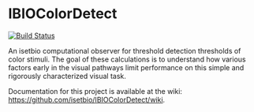 # IBIOColorDetect

[![Build Status](http://50.112.42.141/buildStatus/icon?job=IBIOColorDetect)](http://50.112.42.141/job/IBIOColorDetect/)

An isetbio computational observer for threshold detection thresholds of color stimuli.  The goal of these calculations is to understand how various factors early in the visual pathways limit performance on this simple and rigorously characterized visual task.

Documentation for this project is available at the wiki: https://github.com/isetbio/IBIOColorDetect/wiki.

